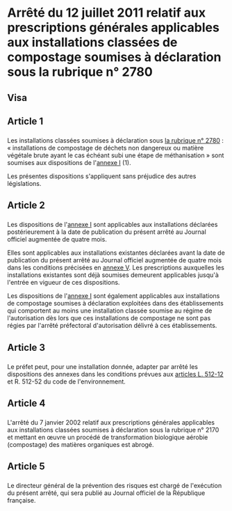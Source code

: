 # Arrêté du 12 juillet 2011 relatif aux prescriptions générales applicables aux installations classées de compostage soumises à déclaration sous la rubrique n° 2780

## Visa

## Article 1

### 

Les installations classées soumises à déclaration sous [la rubrique n° 2780](https://aida.ineris.fr/consultation_document/10755) : « installations de compostage de déchets non dangereux ou matière végétale brute ayant le cas échéant subi une étape de méthanisation » sont soumises aux dispositions de l'[annexe I](https://aida.ineris.fr/consultation_document/5659#Annexe_I) (1).

Les présentes dispositions s'appliquent sans préjudice des autres législations.

## Article 2

### 

Les dispositions de l'[annexe I](https://aida.ineris.fr/consultation_document/5659#Annexe_I) sont applicables aux installations déclarées postérieurement à la date de publication du présent arrêté au Journal officiel augmentée de quatre mois.

Elles sont applicables aux installations existantes déclarées avant la date de publication du présent arrêté au Journal officiel augmentée de quatre mois dans les conditions précisées en [annexe V](#annexe-v-:-dispositions-applicables-aux-installations-existantes). Les prescriptions auxquelles les installations existantes sont déjà soumises demeurent applicables jusqu'à l'entrée en vigueur de ces dispositions.

Les dispositions de l'[annexe I](https://aida.ineris.fr/consultation_document/5659#Annexe_I) sont également applicables aux installations de compostage soumises à déclaration exploitées dans des établissements qui comportent au moins une installation classée soumise au régime de l'autorisation dès lors que ces installations de compostage ne sont pas régies par l'arrêté préfectoral d'autorisation délivré à ces établissements.

## Article 3

### 

Le préfet peut, pour une installation donnée, adapter par arrêté les dispositions des annexes dans les conditions prévues aux [articles L. 512-12](https://aida.ineris.fr/consultation_document/1767#Article_L._512-12) et R. 512-52 du code de l'environnement.

## Article 4

### 

L'arrêté du 7 janvier 2002 relatif aux prescriptions générales applicables aux installations classées soumises à déclaration sous la rubrique n° 2170 et mettant en œuvre un procédé de transformation biologique aérobie (compostage) des matières organiques est abrogé.

## Article 5

### 

Le directeur général de la prévention des risques est chargé de l'exécution du présent arrêté, qui sera publié au Journal officiel de la République française.